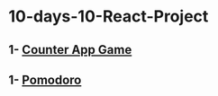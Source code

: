 # 10-days-10-React-Project

## 1- [Counter App Game](https://counter-app-shubham.netlify.app/)
## 1- [Pomodoro](https://pomodoro-25min.netlify.app)
